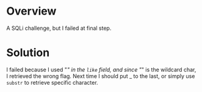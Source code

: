 # Overview
A SQLi challenge, but I failed at final step.

# Solution
I failed because I used "_" in the `like` field, and since "_" is the wildcard char, I retrieved the wrong flag.
Next time I should put _ to the last, or simply use `substr` to retrieve specific character.